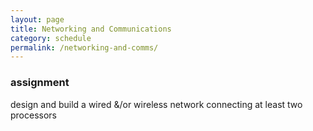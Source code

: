 ```yaml
---
layout: page
title: Networking and Communications
category: schedule
permalink: /networking-and-comms/
---
```



### assignment
   design and build a wired &/or wireless network connecting at least two processors
